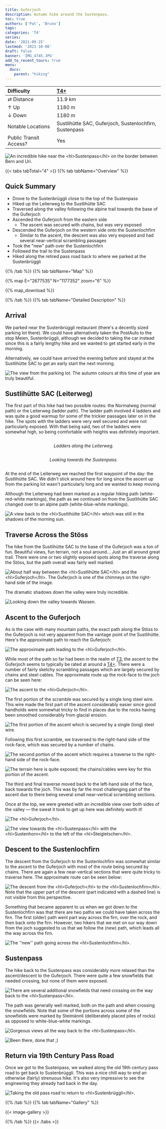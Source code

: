 ```yaml
---
title: Guferjoch
description: Autumn hike around the Sustenpass.
toc: true
authors: ['Pat', 'Bruno']
tags:
categories: 'T4'
series:
date: '2021-09-25'
lastmod: '2021-10-08'
draft: false
banner: 'IMG_4745.JPG'
add_to_recent_tours: true
menu:
  docs:
    parent: "hiking"
---
```

<link href="../../../style.css" rel="stylesheet"></link>

| Difficulty | [T4+](../overview/#wanderskala) |
| :--- | :--- |
| &#8644; Distance | 11.9 km |
| &#8593; Up | 1180 m |
| &#8595; Down | 1180 m |
| Notable Locations | Sustlihütte SAC, Guferjoch, Sustenlochfirn, Sustenpass |
| Public Transit Access? | Yes |

![](IMG_4745.JPG "An incredible hike near the <hl>Sustenpass</hl> on the border between Bern and Uri.")


{{< tabs tabTotal="4" >}}
{{% tab tabName="Overview" %}}

## Quick Summary

- Drove to the <hl>Sustenbrüggli</hl> close to the top of the <hl>Sustenpass</hl>
- Hiked up the <hl>Leiterweg</hl> to the <hl>Sustlihütte SAC</hl>
- Traversed along the valley following the alpine trail towards the base of the <hl>Guferjoch</hl>
- Ascended the Guferjoch from the eastern side
    - The ascent was secured with chains, but was very exposed
- Descended the Guferjoch on the western side onto the <hl>Sustenlochfirn</hl>
    - Similar to the ascent, the descent was also very exposed and had several near-vertical scrambling passages
- Took the "new" path over the <hl>Sustenlochfirn</hl>
- Followed the trail to the <hl>Sustenpass</hl>
- Hiked along the retired pass road back to where we parked at the <hl>Sustenbrüggli</hl>

{{% /tab %}}
{{% tab tabName="Map" %}}

{{% map E="2677535" N="1177352" zoom="6" %}}

{{% map_download %}}

{{% /tab %}}
{{% tab tabName="Detailed Description" %}}

## Arrival

We parked near the <hl>Sustenbrüggli</hl> restaurant (there's a decently sized
parking lot there).  We could have alternatively taken the PostAuto to the stop
<hl>Meien, Sustenbrüggli</hl>, although we decided to taking the car instead since
this is a fairly lengthy hike and we wanted to get started early in the
morning.  

Alternatively, we could have arrived the evening before and stayed at the <hl>Sustlihütte SAC</hl> to get an early start the next morning.

![](IMG_4568.JPG "The view from the parking lot.  The autumn colours at this time of year are truly beautiful.")


## Sustlihütte SAC (Leiterweg)

The first part of this hike had two possible routes: the <hl>Normalweg</hl>
(normal path) or the <hl>Leiterweg</hl> (ladder path).  The ladder path involved
4 ladders and was quite a good warmup for some of the trickier passages later on
in the hike.  The spots with the ladders were very well secured and were not
particularly exposed.  With that being said, two of the ladders were somewhat
high, so being comfortable with heights was definitely important.

<div class="row">
    <div class="column">
        <p align="center">
            <img src="IMG_4622.JPG" alt="" style="100%" class="center"/>
            <em>Ladders along the <hl>Leiterweg</hl>.</em>
        </p>
    </div>
    <div class="column">
        <p align="center">
            <img src="IMG_4595.JPG" alt="" style="100%" class="center"/>
            <em>Looking towards the <hl>Sustenpass</hl>.</em>
        </p>
    </div>
</div>

At the end of the <hl>Leiterweg</hl> we reached the first waypoint of
the day: the <hl>Sustlihütte SAC</hl>.  We didn't stick around here for long
since the ascent up from the parking lot wasn't particularly long and we wanted
to keep moving.  

Although the Leiterweg had been marked as a regular hiking path
(white-red-white markings), the path as we continued on from the Sustlihütte SAC
changed over to an alpine path (white-blue-white markings).

![](IMG_4644.JPG "A view back to the <hl>Sustlihütte SAC</hl> which was still in the shadows of the morning sun.")


## Traverse Across the Stöss

The hike from the Sustlihütte SAC to the base of the <hl>Guferjoch</hl> was a ton of fun.  Beautiful views, fun terrain, not a soul around...  Just an all around great trail.  There were one or two slightly exposed spots along the traverse along the <hl>Stöss</hl>, but the path overall was fairly well marked.

![](IMG_4707.JPG "About half way between the <hl>Sustlihütte SAC</hl> and the <hl>Guferjoch</hl>.  The Guferjoch is one of the chimneys on the right-hand side of the image.")

The dramatic shadows down the valley were truly incredible.

![](IMG_4783.JPG "Looking down the valley towards Wassen.")


## Ascent to the Guferjoch

As is the case with many mountain paths, the exact path along the Stöss to the Guferjoch is not very apparent from the vantage point of the Sustlihütte.  Here's the approximate path to reach the Guferjoch:

![](guferjoch_annotated_1.png "The approximate path leading to the <hl>Guferjoch</hl>.")

While most of the path so far had been in the realm of
[T3](../overview/#wanderskala), the ascent to the Guferjoch seems to typically
be rated at around a [T4+](../overview/#wanderskala).  There were a number of
fairly sketchy scrambling passages which are largely secured by chains and steel
cables.  The approximate route up the rock-face to the joch can be seen here:

![](guferjoch_annotated_2.png "The ascent to the <hl>Guferjoch</hl>.")

The first portion of the scramble was secured by a single long steel wire.  This
wire made the first part of the ascent considerably easier since good handholds
were somewhat tricky to find in places due to the rocks having been smoothed
considerably from glacial erosion.

![](IMG_4841.JPG "The first portion of the ascent which is secured by a single (long) steel wire.")

Following this first scramble, we traversed to the right-hand side of the rock-face, which was secured by a number of chains.

![](IMG_4842.JPG "The second portion of the ascent which requires a traverse to the right-hand side of the rock-face.")

![](IMG_4843.JPG "The terrain here is quite exposed; the chains/cables were key for this portion of the ascent.")

The third and final traverse moved back to the left-hand side of the face, back
towards the joch.  This was by far the most challenging part of the ascent due
to there being several small near-vertical scrambling sections.

Once at the top, we were greeted with an incredible view over both sides of the valley — the sweat it took to get up here was definitely worth it!

![](IMG_4849.JPG "The <hl>Guferjoch</hl>.")

![](IMG_4854.JPG "The view towards the <hl>Sustenpass</hl> with the <hl>Sustenhorn</hl> to the left of the <hl>Steigletscher</hl>.")


## Descent to the Sustenlochfirn

The descent from the Guferjoch to the <hl>Sustenlochfirn</hl> was somewhat similar to the ascent to the Guferjoch with most of the route being secured by chains.  There are again a few near-vertical sections that were quite tricky to traverse here.  The approximate route can be seen below:

![](guferjoch_annotated_3.png "The descent from the <hl>Guferjoch</hl> to the <hl>Sustenlochfirn</hl>.  Note that the upper part of the descent (part indicated with a dashed line) is not visible from this perspective.")

Something that became apparent to us when we got down to the <hl>Sustenlochfirn</hl> was that there are two paths we could have taken across the firn.  The first (older) path went part way across the firn, over the rock, and then back onto the firn.  However, two hikers that we met on our way down from the joch suggested to us that we follow the (new) path, which leads all the way across the firn.

![](IMG_4875.JPG "The ''new'' path going across the <hl>Sustenlochfirn</hl>.")


## Sustenpass

The hike back to the <hl>Sustenpass</hl> was considerably more relaxed than the ascent/descent to the <hl>Guferjoch</hl>.  There were quite a few snowfields that needed crossing, but none of them were exposed.

![](IMG_4896.JPG "There are several additional snowfields that need crossing on the way back to the <hl>Sustenpass</hl>.")

The path was generally well marked, both on the path and when crossing the snowfields.  Note that some of the portions across some of the snowfields were marked by Steimännli (deliberately placed piles of rocks) as opposed to white-blue-white markings.

![](IMG_4906.JPG "Gorgeous views all the way back to the <hl>Sustenpass</hl>.")

![](IMG_4941.JPG "Been there, done that ;)")


## Return via 19th Century Pass Road

Once we got to the <hl>Sustenpass</hl>, we walked along the old 19th century pass road to get back to <hl>Sustenbrüggli</hl>.  This was a nice chill way to end an otherwise (fairly) strenuous hike.  It's also very impressive to see the engineering they already had back in the day.

![](IMG_4962.JPG "Taking the old pass road to return to <hl>Sustenbrüggli</hl>.")

{{% /tab %}}
{{% tab tabName="Gallery" %}}

{{< image-gallery >}}

{{% /tab %}}
{{< /tabs >}}
